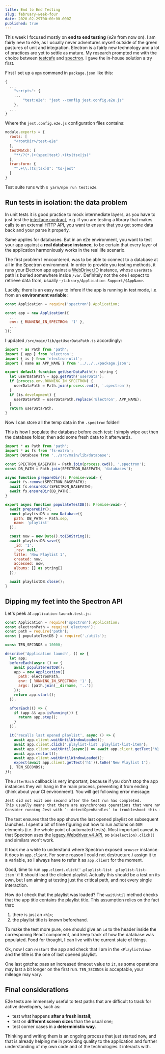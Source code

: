 ```yaml
---
title: End to End Testing
slug: february-week-four
date: 2020-02-29T00:00:00.000Z
published: true
---
```

This week I focused mostly on **end to end testing** (_e2e_ from now on). I am fairly new to e2e, as I usually never adventures myself outside of the green pastures of unit and integration. Electron is a fairly new technology and a lot of practices are yet to settle as mature. My research prompted me with the choice between [testcafe][testcafe] and [spectron][spectron]. I gave the in-house solution a try first.

First I set up a `npm` command in `package.json` like this:

```javascript
{
  ...
	"scripts": {
    ...
		"test:e2e": "jest --config jest.config.e2e.js"
	},
  ...
}
```

Where the `jest.config.e2e.js` configuration files contains:

```javascript
module.exports = {
  roots: [
    "<rootDir>/test-e2e"
  ],
  testMatch: [
    "**/?(*.)+(spec|test).+(ts|tsx|js)"
  ],
  transform: {
    "^.+\\.(ts|tsx)$": "ts-jest"
  }
}
```

Test suite runs with `$ yarn/npm run test:e2e`.

## Run tests in isolation: the data problem

In unit tests it is good practice to mock intermediate layers, as you have to just test the [interface contract][design-by-contract], e.g. if you are testing a library that makes calls to an external HTTP API, you want to ensure that you get some data back and your parse it properly.

Same applies for databases. But in an e2e environment, you want to test your app against a **real database instance**, to be certain that every layer of the application harmoniously works in the real life scenario.

The first problem I encountered, was to be able to connect to a database at all in the Spectron environment. In order to provide you testing methods, it runs your Electron app against a [WebDriver.IO][webdriver] instance, whose `userData` path is buried somewhere inside `/var`. Definitely not the one I expect to retrieve data from, usually `~/Library/Application Support/$AppName`.

Luckily, there is an easy way to infere if the app is running in test mode, i.e. from an **environment variable**:

```javascript
const Application = require('spectron').Application;

const app = new Application({
  ...
  env: { RUNNING_IN_SPECTRON: '1' },
  ...
});
```

I updated `/src/main/lib/getUserDataPath.ts` accordingly:

```javascript
import * as Path from 'path';
import { app } from 'electron';
import { is } from 'electron-util';
import { name as APP_NAME } from '../../../package.json';

export default function getUserDataPath(): string {
  let userDataPath = app.getPath('userData');
  if (process.env.RUNNING_IN_SPECTRON) {
    userDataPath = Path.join(process.cwd(), '.spectron');
  }
  if (is.development) {
    userDataPath = userDataPath.replace('Electron', APP_NAME);
  }
  return userDataPath;
}
```

Now I can store all the temp data in the `.spectron` folder!

This is how I populate the database before each test: I simply wipe out then the database folder, then add some fresh data to it afterwards.

```javascript
import * as Path from 'path';
import * as fs from 'fs-extra';
import Database from '../src/main/lib/database';

const SPECTRON_BASEPATH = Path.join(process.cwd(), '.spectron');
const DB_PATH = Path.join(SPECTRON_BASEPATH, 'databases');

async function prepareDir(): Promise<void> {
  await fs.remove(SPECTRON_BASEPATH);
  await fs.ensureDir(SPECTRON_BASEPATH);
  await fs.ensureDir(DB_PATH);
}

export async function populateTestDB(): Promise<void> {
  await prepareDir();
  const playlistDB = new Database({
    path: DB_PATH + Path.sep,
    name: 'playlist'
  });

  const now = new Date().toISOString();
  await playlistDB.save({
    _id: '1',
    _rev: null,
    title: 'New Playlist 1',
    created: now,
    accessed: now,
    albums: [] as string[]
  });

  await playlistDB.close();
}

```

## Dipping my feet into the Spectron API

Let's peek at `application-launch.test.js`:

```javascript
const Application = require('spectron').Application;
const electronPath = require('electron');
const path = require('path');
const { populateTestDB } = require('./utils');

const TEN_SECONDS = 10000;

describe('Application launch', () => {
  let app;
  beforeEach(async () => {
    await populateTestDB();
    app = new Application({
      path: electronPath,
      env: { RUNNING_IN_SPECTRON: '1' },
      args: [path.join(__dirname, '..')]
    });
    return app.start();
  });

  afterEach(() => {
    if (app && app.isRunning()) {
      return app.stop();
    }
  });

  it('recalls last opened playlist', async () => {
    await app.client.waitUntilWindowLoaded();
    await app.client.click('.playlist-list .playlist-list-item');
    await app.client.waitUntil(async() => await app.client.getText('h1') === 'New Playlist 1');
    await app.restart();
    await app.client.waitUntilWindowLoaded();
    expect(await app.client.getText('h1')).toBe('New Playlist 1');
  }, TEN_SECONDS);
});
```

The `afterEach` callback is very important, because if you don't stop the app instances they will hang in the main process, preventing it from ending (think about your CI environment). You will get following error message:

```bash
Jest did not exit one second after the test run has completed.
This usually means that there are asynchronous operations that were not stopped in your tests.
Consider running Jest with `--detectOpenHandles` to troubleshoot this issue.
```

The test ensures that the app shows the last opened playlist on subsequent launches. I spent a bit of time figuring out how to run actions on `DOM` elements (i.e. the whole point of automated tests). Most important caveat is that Spectron uses the [legacy Webdriver v4 API][webdriver-v4-api], so `$(selection).click()` and similars won't work.

It took me a while to understand where Spectron exposed `browser` instance: it does in `app.client`. For some reason I could not destructure / assign it to a variable, so I always have to refer it as `app.client` for the moment.

Good, time to run `app.client.click('.playlist-list .playlist-list-item')`! It should load the clicked playlist. Actually this should be a test on its own, but I am aiming at testing just the critical path, and not every single interaction.

How do I check that the playlist was loaded? The `waitUntil` method checks that the app title contains the playlist title. This assumption relies on the fact that:

1. there is just an `<h1>`;
2. the playlist title is known beforehand.

To make the test more pure, one should give an `id` to the header inside the corresponing React component, and keep track of how the database was populated. Food for thought, I can live with the current state of things.

Ok, now I can `restart` the app and check that I am in the `<PlaylistView>` and the title is the one of last opened playlist.

One last gotcha: pass an increased timeout value to `it`, as some operations may last a bit longer on the first run. `TEN_SECONDS` is acceptable, your mileage may vary.

## Final considerations

E2e tests are immensely useful to test paths that are difficult to track for active developers, such as:

- test what happens **after a fresh install**;
- test on **different screen sizes** than the usual one;
- test corner cases in a **deterministic way**.

Thinking and writing them is an ongoing process that just started now, and that is already helping me in providing quality to the application and further understanding of my own code and of the technologies it interacts with.

[testcafe]: https://github.com/DevExpress/testcafe-browser-provider-electron
[spectron]: https://github.com/electron-userland/spectron
[design-by-contract]: https://en.wikipedia.org/wiki/Design_by_contract
[webdriver]: https://webdriver.io/
[webdriver-v4-api]: http://v4.webdriver.io/api.html
